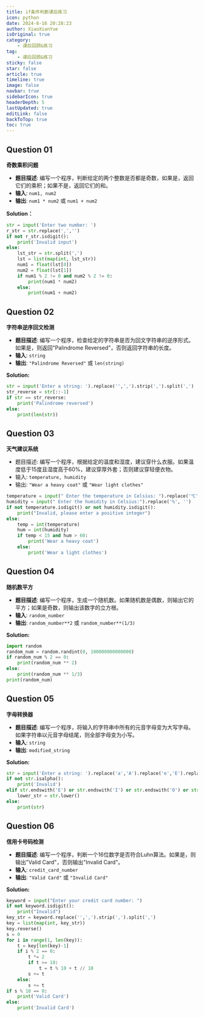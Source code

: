 ```yaml
---
title: if条件判断课后练习
icon: python
date: 2024-8-16 20:28:23
author: XiaoXianYue
isOriginal: true
category: 
    - 课后回顾&练习
tag:
    - 课后回顾&练习
sticky: false
star: false
article: true
timeline: true
image: false
navbar: true
sidebarIcon: true
headerDepth: 5
lastUpdated: true
editLink: false
backToTop: true
toc: true
---
```


## Question 01

**奇数乘积问题**

- **题目描述**: 编写一个程序，判断给定的两个整数是否都是奇数，如果是，返回它们的乘积；如果不是，返回它们的和。
- **输入**: `num1, num2`
- **输出**: `num1 * num2` 或 `num1 + num2`

**Solution：**

```python
str = input('Enter two number: ')
r_str = str.replace(',','')
if not r_str.isdigit():
    print('Invalid input')
else:
    lst_str = str.split(',')
    lst = list(map(int, lst_str))
    num1 = float(lst[0])
    num2 = float(lst[1])
    if num1 % 2 != 0 and num2 % 2 != 0:
        print(num1 * num2)
    else:
        print(num1 + num2)
```



## Question 02

**字符串逆序回文检测**

- **题目描述**: 编写一个程序，检查给定的字符串是否为回文字符串的逆序形式。如果是，则返回"Palindrome Reversed"，否则返回字符串的长度。
- **输入**: `string`
- **输出**: `"Palindrome Reversed"` 或 `len(string)`

**Solution:**

```python
str = input('Enter a string: ').replace('',',').strip(',').split(',')
str_reverse = str[::-1]
if str == str_reverse:
    print('Palindrome reversed')
else:
    print(len(str))
```



## Question 03

**天气建议系统**

- 题目描述: 编写一个程序，根据给定的温度和湿度，建议穿什么衣服。如果温度低于15度且湿度高于60%，建议穿厚外套；否则建议穿轻便衣物。
- 输入: `temperature, humidity`
- 输出: `"Wear a heavy coat"` 或 `"Wear light clothes"`

```python
temperature = input(" Enter the temperature in Celsius: ").replace('℃', '')
humidity = input(" Enter the humidity in Celsius:").replace('%', '')
if not temperature.isdigit() or not humidity.isdigit():
    print("Invalid, please enter a positive integer")
else:
    temp = int(temperature)
    hum = int(humidity)
    if temp < 15 and hum > 60:
        print('Wear a heavy coat')
    else:
        print('Wear a light clothes')
```





## Question 04

**随机数平方**

- **题目描述**: 编写一个程序，生成一个随机数。如果随机数是偶数，则输出它的平方；如果是奇数，则输出该数字的立方根。
- **输入**: `random_number`
- **输出**: `random_number**2` 或 `random_number**(1/3)`

**Solution:**

```python
import random
random_num = random.randint(0, 100000000000000)
if random_num % 2 == 0:
    print(random_num ** 2)
else:
    print(random_num ** 1/3)
print(random_num)
```



## Question 05

**字母转换器**

- **题目描述**: 编写一个程序，将输入的字符串中所有的元音字母变为大写字母。如果字符串以元音字母结尾，则全部字母变为小写。
- **输入**: `string`
- **输出**: `modified_string`

**Solution:**

```python
str = input('Enter a string: ').replace('a','A').replace('e','E').replace('i','I').replace('o','O').replace('u','U')
if not str.isalpha():
    print('Invalid')
elif str.endswith('E') or str.endswith('I') or str.endswith('O') or str.endswith('U') or str.endswith('A'):
    lower_str = str.lower()
else:
    print(str)
```



## Question 06

**信用卡号码检测**

- **题目描述**: 编写一个程序，判断一个16位数字是否符合Luhn算法。如果是，则输出"Valid Card"，否则输出"Invalid Card"。
- **输入**: `credit_card_number`
- **输出**: `"Valid Card"` 或 `"Invalid Card"`

**Solution:**

```python
keyword = input("Enter your credit card number: ")
if not keyword.isdigit():
    print("Invalid")
key_str = keyword.replace('',',').strip(',').split(',')
key = list(map(int, key_str))
key.reverse()
s = 0
for i in range(1, len(key)):
    t = key[len(key)-1]
    if i % 2 == 0:
        t *= 2
        if t >= 10:
            t = t % 10 + t // 10
        s += t
    else:
        s += t
if s % 10 == 0:
    print('Valid Card')
else:
    print('Invalid Card')
```















